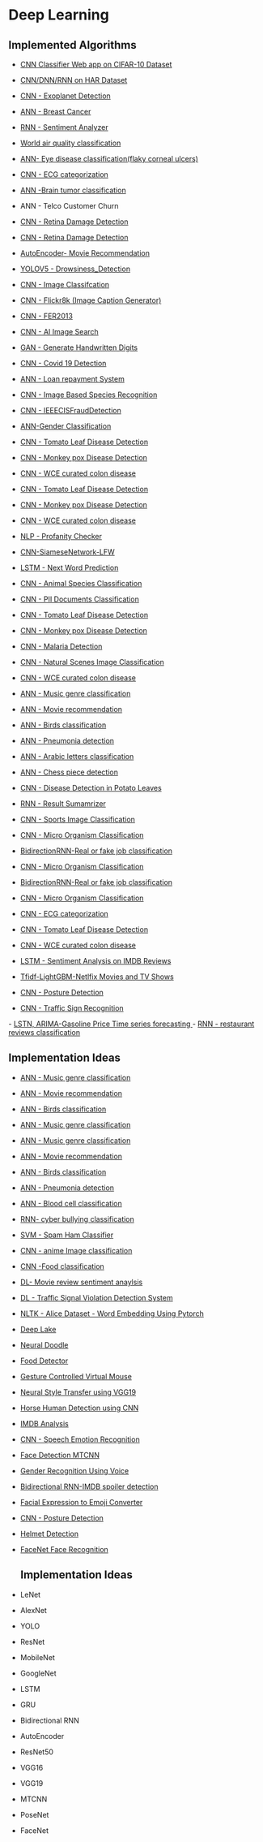# Deep Learning

## Implemented Algorithms
- <a href="https://github.com/Akhil-77/MindWave_ML/tree/main/Deep%20Learning/Image_Classifier_WebApp"> CNN Classifier Web app on CIFAR-10 Dataset </a>
- <a href="https://github.com/hkcs1206/MindWave/tree/main/Deep%20Learning/CNN%20on%20HAR%20dataset"> CNN/DNN/RNN on HAR Dataset </a>
- <a href="https://github.com/YB73/MindWave/blob/YB73-ExoplanetDetection/Deep%20Learning/MLDL_ExoplanetDetection.ipynb"> CNN - Exoplanet Detection </a>
- <a href="https://github.com/YB73/MindWave/blob/YB73-BreastCancer/Deep%20Learning/ANN_BreastCancer.ipynb"> ANN - Breast Cancer </a>
- <a href="https://github.com/okaditya84/MindWave/blob/main/Deep%20Learning/RNN_word2vec.ipynb"> RNN - Sentiment Analyzer </a>
- <a href=" https://www.kaggle.com/datasets/adityaramachandran27/world-air-quality-index-by-city-and-coordinates"> World air quality classification </a>
- <a href="https://github.com/lcs2022026/MindWave_fork/blob/Eye_disease_classification_using_ANN_%23169/Deep%20Learning/Eye%20disease%20classification/model-dataset/model-algorithm.ipynb"> ANN- Eye disease classification(flaky corneal ulcers) </a>
- <a href="https://github.com/lcs2022026/MindWave_fork/blob/ECG_Heartbeat_Categorization_%23224/Deep%20Learning/ECG%20Categorization/model-algorithm.ipynb"> CNN - ECG categorization </a>
- <a href="https://github.com/lcs2022026/MindWave_fork/blob/Brain_Tumor_classification_%23114/Deep%20Learning/Brain_Tumor_classification/Model-dataset/model_algorithm.ipynb
"> ANN -Brain tumor classification </a>
- <a herf="https://github.com/NisargPipaliya/GSSOC_MindWave/blob/main/Deep%20Learning/ANN_Telco_Customer_Churn.ipynb">ANN - Telco Customer Churn</a>
- <a href="https://github.com/nk-droid/MindWave/blob/nk-droid-RetinaDamage/Deep%20Learning/CNN_RetinaDamage.ipynb"> CNN - Retina Damage Detection </a>
- <a href="https://github.com/YB73/MindWave/blob/nk-droid-RetinaDamage/Deep%20Learning/CNN_RetinaDamage.ipynb"> CNN - Retina Damage Detection </a>
- <a href="https://github.com/ayush-09/MindWave/blob/ad/Deep%20Learning/AutoEncoder-Deep-Learning/AutoEncoders.ipynb">AutoEncoder- Movie Recommendation</a>
- <a href = "https://github.com/SAPNILPATEL/MindWave/blob/Drowsiness_Detection/Deep%20Learning/YOLOV5_Drowsiness_Detection.ipynb"> YOLOV5 - Drowsiness_Detection </a>
- <a href="https://github.com/kunal1383/MindWave/blob/main/Deep%20Learning/CNN-%20Image%20Classification%20using%20Dogs%20vs%20Cats%20Dataset.ipynb"> CNN - Image Classifcation </a>
- <a href="https://github.com/YB73/MindWave/blob/YB73-IEEECISFRAUD/Deep%20Learning/CNN-Flickr8k.ipynb">CNN - Flickr8k (Image Caption Generator)</a>
- <a href="https://github.com/aman-kumar29/MindWave/blob/faceemotion/Deep%20Learning/CNN_FER2013.ipynb"> CNN - FER2013 </a>
- <a href="https://github.com/ayush-09/MindWave/blob/master/Deep%20Learning/CNN_AI_Image_Search.ipynb"> CNN - AI Image Search </a>
- <a href="https://github.com/SAPNILPATEL/MindWave/blob/GAN/Deep%20Learning/GAN_MNIST.ipynb"> GAN - Generate Handwritten Digits </a>
- <a href="https://github.com/The-Data-Alchemists-Manipal/MindWave/blob/1e142946e6b01cb62e5f98509cc8c7abed27cbff/Deep%20Learning/CNN_Covid19_Dataset.ipynb"> CNN - Covid 19 Detection </a>
- <a href="https://github.com/Shashank1130/MindWave/blob/Loan-Repayment-System/Deep%20Learning/ANN_Loan_Repayment_System.ipynb"> ANN - Loan repayment System </a>
- <a href="https://github.com/ranodeepbanerjee/MindWave/blob/main/Deep%20Learning/CNN-Image_Based_Species_Recognition.ipynb"> CNN - Image Based Species Recognition
- <a href="https://github.com/YB73/MindWave/blob/YB73-IEEECISFRAUD/Deep%20Learning/CNN_IEEECISFRAUD.ipynb">CNN - IEEECISFraudDetection</a>
- <a href="https://github.com/Venkatapranay/MindWave/blob/main/Deep%20Learning/Gender_Classification/ANN_Gender_classification.ipynb">ANN-Gender Classification</a>

- <a href="https://www.kaggle.com/datasets/kaustubhb999/tomatoleaf/code">CNN - Tomato Leaf Disease Detection</a>
- <a href="https://www.kaggle.com/datasets/nafin59/monkeypox-skin-lesion-dataset">CNN - Monkey pox  Disease Detection</a>
- <a href="https://www.kaggle.com/datasets/francismon/curated-colon-dataset-for-deep-learning">CNN - WCE curated colon disease</a>
- <a href="https://www.kaggle.com/datasets/kaustubhb999/tomatoleaf/code">CNN - Tomato Leaf Disease Detection</a>
- <a href="https://www.kaggle.com/datasets/nafin59/monkeypox-skin-lesion-dataset">CNN - Monkey pox  Disease Detection</a>
- <a href="https://www.kaggle.com/datasets/francismon/curated-colon-dataset-for-deep-learning">CNN - WCE curated colon disease</a>
- <a href="https://github.com/okaditya84/MindWave/blob/main/Deep%20Learning/Profanity_checker.ipynb">NLP - Profanity Checker</a>
- <a href="https://github.com/Nandini-singh05/MindWave/blob/main/Deep%20Learning/CNN_SiameseNetwork_LFW.ipynb">CNN-SiameseNetwork-LFW</a>
- <a href="https://github.com/NisargPipaliya/GSSOC_MindWave/blob/main/Deep%20Learning/LSTM_NEXT_WORD_PREDICTION/LSTM_NEXT_WORD_PREDICTION_final.ipynb"> LSTM - Next Word Prediction </a>

- <a href="https://github.com/Shreyg-27/MindWave/blob/main/Deep%20Learning/CNN_Animal_Species_Classification.ipynb">CNN - Animal Species Classification</a>
- <a href="https://github.com/nk-droid/MindWave/blob/nk-droid-PIIDoc/Deep%20Learning/CNN_PIIDoc.ipynb"> CNN - PII Documents Classification </a>
- <a href="https://www.kaggle.com/datasets/kaustubhb999/tomatoleaf/code">CNN - Tomato Leaf Disease Detection</a>
- <a href="https://www.kaggle.com/datasets/nafin59/monkeypox-skin-lesion-dataset">CNN - Monkey pox  Disease Detection</a>
- <a href="https://github.com/Mansi168/MindWave-gssoc-23/blob/mansi168/Deep%20Learning/CNN_MalariaDetection.ipynb">CNN - Malaria Detection</a>
- <a href="https://github.com/Rushi7667/MindWave/blob/main/Deep%20Learning/CNN_Natural_Scenes_Image_Classification.ipynb">CNN - Natural Scenes Image Classification </a>
- <a href="https://www.kaggle.com/datasets/francismon/curated-colon-dataset-for-deep-learning">CNN - WCE curated colon disease</a>
- <a href="https://github.com/lcs2022026/MindWave_fork/blob/Music_genre_classification_%2345/Deep%20Learning/Music_genre_classification/model-algorithm.ipynb">ANN - Music genre classification</a>
- <a href="https://www.kaggle.com/datasets/grouplens/movielens-20m-dataset">ANN - Movie recommendation</a>
- <a href="https://www.kaggle.com/datasets/gpiosenka/100-bird-species">ANN - Birds classification</a>
- <a href="https://www.kaggle.com/datasets/tolgadincer/labeled-chest-xray-images">ANN - Pneumonia detection</a>
- <a href="https://www.kaggle.com/datasets/mloey1/ahcd1">ANN - Arabic letters classification</a>
- <a href="https://www.kaggle.com/datasets/anshulmehtakaggl/chess-pieces-detection-images-dataset"> ANN - Chess piece detection </a>
- <a href = "https://github.com/ArunMaramraj/MindWave/blob/main/Deep%20Learning/CNN_Potato-Disease-Detection.ipynb" > CNN - Disease Detection in Potato Leaves </a>
- <a href="https://github.com/mahesh-11102/MindWave/blob/Search-Bot/Deep%20Learning/Search%20Bot/Search_Bot.ipynb"> RNN - Result Sumamrizer </a>

- <a href = "https://github.com/Kota-Karthik/MindWave_fork/tree/sportsCategoryClassification%23377/Deep%20Learning/Sports%20image%20classification" > CNN - Sports Image Classification</a>

- <a href = "https://github.com/Kota-Karthik/MindWave_fork/blob/microOrganismClassification%23405/Deep%20Learning/MicroOrganisms_classification/CNN_microorganisms.ipynb" > CNN - Micro Organism Classification</a>
- <a href = "https://github.com/Kota-Karthik/MindWave_fork/blob/RealOrFake_JobPosting_Classification%23334/Deep%20Learning/Real%20or%20fake%20job%20classification/BidirectionalRNN.ipynb
" >BidirectionRNN-Real or fake job classification</a>

- <a href = "https://github.com/Kota-Karthik/MindWave_fork/blob/microOrganismClassification%23405/Deep%20Learning/MicroOrganisms_classification/CNN_microorganisms.ipynb" > CNN - Micro Organism Classification</a>
- <a href = "https://github.com/Kota-Karthik/MindWave_fork/blob/RealOrFake_JobPosting_Classification%23334/Deep%20Learning/Real%20or%20fake%20job%20classification/BidirectionalRNN.ipynb
" >BidirectionRNN-Real or fake job classification</a>
- <a href = "https://github.com/Kota-Karthik/MindWave_fork/blob/microOrganismClassification%23405/Deep%20Learning/MicroOrganisms_classification/CNN_microorganisms.ipynb" > CNN - Micro Organism Classification</a>


- <a href="https://github.com/lcs2022026/MindWave_fork/blob/ECG_Heartbeat_Categorization_%23224/Deep%20Learning/ECG%20Categorization/model-algorithm.ipynb"> CNN - ECG categorization </a>
- <a href="https://github.com/lcs2022026/MindWave_fork/blob/Tomato_Leaf_Disease_Detection_by_using_CNN_%2398/Deep%20Learning/Tomato%20Leaf%20Disease%20Detection/CNN_Tomato_Leaf_Disease_Detection.ipynb">CNN - Tomato Leaf Disease Detection</a>
- <a href="https://github.com/lcs2022026/MindWave_fork/blob/WCE_Curated_Colon_Disease_classification_%23168/Deep%20Learning/WCE%20Curated%20Colon%20Disease%20classification/model.algorithm.ipynb">CNN - WCE curated colon disease</a>
- <a href = "https://github.com/Soumya1219/MindWave/blob/sample/Deep%20Learning/Sentimental%20Analsyis%20on%20IMDB%20Reviews/Sentimental-Analysis-IMDB-Reviews.ipynb">LSTM - Sentiment Analysis on IMDB Reviews</a>
- <a href="https://github.com/Shubhra-31/MindWave/blob/main/Deep%20Learning/Tfidf_LightGBM_Netflix%20Movies%20and%20TV%20Shows/Lightgbm_Netflix%20Movies%20and%20TV%20Shows%20.ipynb"> Tfidf-LightGBM-Netlfix Movies and TV Shows </a>
- <a href="https://github.com/Shreyg-27/MindWave/tree/main/Deep%20Learning/Posture_Detection_Posenet">CNN - Posture Detection</a>
- <a href="https://github.com/Soumya1219/MindWave/blob/master/Deep%20Learning/Traffic%20Sign%20Recognition/Traffic-Sign-Recognition.ipynb"> CNN - Traffic Sign Recognition
 </a>
 - <a href="https://github.com/smty2018/MindWave/tree/lstm/Deep%20Learning/Gasoline%20Price%20Time%20Series%20Forecasting"> LSTN, ARIMA-Gasoline Price Time series forecasting
 </a>
 - <a href="https://github.com/Kota-Karthik/MindWave_fork/blob/restaurent_reviews_classification%23339/Deep%20Learning/restaurent%20reviews%20classification/RNN.ipynb
"> RNN - restaurant reviews classification
 </a>



## Implementation Ideas

- <a href="https://www.kaggle.com/datasets/andradaolteanu/gtzan-dataset-music-genre-classification">ANN - Music genre classification</a>
- <a href="https://www.kaggle.com/datasets/grouplens/movielens-20m-dataset">ANN - Movie recommendation</a>
- <a href="https://github.com/lcs2022026/MindWave_fork/blob/birds_classification_%23115/Deep%20Learning/Birds%20classification/model-algorithm.ipynb">ANN - Birds classification</a>
- <a href="https://github.com/lcs2022026/MindWave_fork/blob/Music_genre_classification_%2345/Deep%20Learning/Music_genre_classification/model-algorithm.ipynb">ANN - Music genre classification</a>
- <a href="https://www.kaggle.com/datasets/andradaolteanu/gtzan-dataset-music-genre-classification">ANN - Music genre classification</a>
- <a href="https://www.kaggle.com/datasets/grouplens/movielens-20m-dataset">ANN - Movie recommendation</a>
- <a href="https://www.kaggle.com/datasets/gpiosenka/100-bird-species">ANN - Birds classification</a>
- <a href="https://www.kaggle.com/datasets/tolgadincer/labeled-chest-xray-images">ANN - Pneumonia detection</a>
- <a href="https://github.com/lcs2022026/MindWave_fork/blob/bloodCells_classification_%23189/Deep%20Learning/blood%20cells%20classification/model-algorithm.ipynb">ANN - Blood cell classification</a>
- <a href="https://github.com/Kota-Karthik/MindWave_fork/blob/cyber_bullying%23328/Deep%20Learning/Cyber_bullying/RNN.ipynb
">RNN- cyber bullying classification</a>
- <a href="https://github.com/Juhibhojani/MindWave/blob/Juhibhojani-patch-1/Deep%20Learning/SVM_Spam_Ham.ipynb"> SVM - Spam Ham Classifier </a>
- <a href="https://github.com/Kota-Karthik/MindWave_fork/blob/anime_image_classification%23462/Deep%20Learning/Anime%20Image%20classification/main.ipynb">CNN - anime Image classification</a>
- <a href="https://github.com/Kota-Karthik/MindWave_fork/blob/Food_classification%23393/Deep%20Learning/Food%20image%20classification/CNN-food_classification.ipynb">CNN -Food classification</a>
- <a href="https://github.com/okaditya84/MindWave/tree/main/Deep%20Learning/Moview%20Review%20Sentiment%20Analysis">DL- Movie review sentiment anaylsis</a>
- <a href="https://github.com/okaditya84/MindWave/tree/main/Deep%20Learning/Traffic Signal Violation Detection System">DL - Traffic Signal Violation Detection System</a>
- <a href="https://github.com/sujanrupu/MindWave/tree/main/Deep%20Learning/Pytorch_NLTK-Alice_Dataset-Word_Embedding">NLTK - Alice Dataset - Word Embedding Using Pytorch</a>
- <a href="https://github.com/shraddha761/MindWave/tree/main/Deep%20Learning/Deep_Lake">Deep Lake</a>
- <a href="https://github.com/shraddha761/MindWave/blob/master/Deep%20Learning/Neural-Doodle.ipynb"> Neural Doodle </a>
- <a href="https://github.com/The-Data-Alchemists-Manipal/MindWave/tree/main/Deep%20Learning/Food%20Detector">Food Detector<a/> 
- <a href="https://github.com/sujanrupu/MindWave/tree/main/Deep%20Learning/Gesture-Controlled-Virtual-Mouse">Gesture Controlled Virtual Mouse</a>
- <a href="https://github.com/lakshmishreea122003/MindWave/tree/branch2/Deep%20Learning/neural-style-transfer">Neural Style Transfer using VGG19</a>
- <a href="https://github.com/sujanrupu/MindWave/tree/main/Horse%20Human%20Detection%20using%20CNN">Horse Human Detection using CNN </a>
- <a href="https://github.com/okaditya84/MindWave/tree/main/Deep%20Learning/IMDB%20analysis">IMDB Analysis</a>
- <a href="https://github.com/sujanrupu/MindWave/blob/main/Deep%20Learning/CNN_Speech_Emotion_Recognition.ipynb">CNN - Speech Emotion Recognition</a>
- <a href="https://github.com/lakshmishreea122003/face-detedtion-MTCNN">Face Detection MTCNN</a>
- <a href="https://github.com/sujanrupu/MindWave/tree/main/Deep%20Learning/Gender_Recognition_Using_Voice">Gender Recognition Using Voice</a>
- <a href="https://github.com/Kota-Karthik/MindWave_fork/blob/IMDB_spoiler_detection%23475/Deep%20Learning/IMDB%20spoiler%20detection/BERT.ipynb
">Bidirectional RNN-IMDB spoiler detection</a>
- <a href="https://github.com/sahaycodes/MindWave/tree/emo/Deep%20Learning/Facial%20Expression%20to%20Emoji%20Converter">Facial Expression to Emoji Converter
- <a href="https://github.com/Shreyg-27/MindWave/tree/main/Deep%20Learning/Posture_Detection_Posenet">CNN - Posture Detection</a>
- <a href="https://github.com/sujanrupu/MindWave/blob/main/Deep%20Learning/Helmet_Detection"> Helmet Detection </a>
- <a href="https://github.com/lakshmishreea122003/FaceNet-Face-Recognition">FaceNet Face Recognition</a>



  ## Implementation Ideas

  
- LeNet
- AlexNet
- YOLO
- ResNet
- MobileNet
- GoogleNet
- LSTM
- GRU
- Bidirectional RNN
- AutoEncoder
- ResNet50
- VGG16
- VGG19
- MTCNN
- PoseNet
- FaceNet

